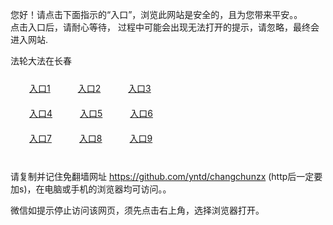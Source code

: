 您好！请点击下面指示的“入口”，浏览此网站是安全的，且为您带来平安。。 <br/>
点击入口后，请耐心等待， 过程中可能会出现无法打开的提示，请忽略，最终会进入网站. </br>

法轮大法在长春<br/>
<div style="padding:10px"><a style="margin:20px" target="_blank" href="https://d1qh6m9q8ddcip.cloudfront.net/2Qpsp?npmxnvr" id="ccLink1" rel="nofollow">入口1</a> <a target="_blank" style="margin:20px" href="https://d6zq72lx8dif3.cloudfront.net/2Qpsp?eqebwe" id="ccLink2" rel="nofollow">入口2</a> <a style="margin:20px" target="_blank" href="https://d2q9lm53txnm3s.cloudfront.net/2Qpsp?qtilp" id="ccLink3" rel="nofollow">入口3</a></div>

<div style="padding:10px" ><a style="margin:20px" target="_blank" href="https://d1qh6m9q8ddcip.cloudfront.net/2Qpsp?npmxnvr" id="ccLink4" rel="nofollow">入口4</a> <a style="margin:20px" href="https://d6zq72lx8dif3.cloudfront.net/2Qpsp?eqebwe" target="_blank" id="ccLink5" rel="nofollow">入口5</a> <a style="margin:20px" href="https://d2q9lm53txnm3s.cloudfront.net/2Qpsp?qtilp" target="_blank" id="ccLink6" rel="nofollow">入口6</a></div>

<div style="padding:10px"><a style="margin:20px" target="_blank" href="https://d1qh6m9q8ddcip.cloudfront.net/2Qpsp?npmxnvr" id="ccLink7" rel="nofollow">入口7</a> <a style="margin:20px" href="https://d6zq72lx8dif3.cloudfront.net/2Qpsp?eqebwe" target="_blank" id="ccLink8" rel="nofollow">入口8</a> <a style="margin:20px" target="_blank" href="https://d2q9lm53txnm3s.cloudfront.net/2Qpsp?qtilp" id="ccLink9" rel="nofollow">入口9</a></div>

<br/>



请复制并记住免翻墙网址 https://github.com/yntd/changchunzx (http后一定要加s)，在电脑或手机的浏览器均可访问。。<br/>

微信如提示停止访问该网页，须先点击右上角，选择浏览器打开。
